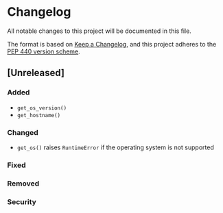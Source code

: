 # Changelog
All notable changes to this project will be documented in this
file.

The format is based on [Keep a
Changelog](https://keepachangelog.com/en/1.0.0/), and this project adheres to
the [PEP 440 version scheme](https://peps.python.org/pep-0440/#version-scheme).


## [Unreleased]
### Added
- `get_os_version()`
- `get_hostname()`

### Changed
- `get_os()` raises `RuntimeError` if the operating system is not supported

### Fixed
### Removed
### Security
